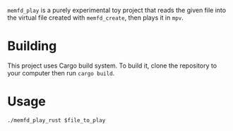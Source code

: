 ```memfd_play``` is a purely experimental toy project that reads the given file into the virtual file created with ```memfd_create```, then plays it in ```mpv```.

# Building

This project uses Cargo build system. To build it, clone the repository to your computer then run ```cargo build```.

# Usage

```./memfd_play_rust $file_to_play```
